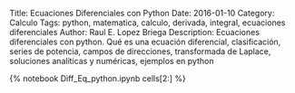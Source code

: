 Title: Ecuaciones Diferenciales con Python
Date: 2016-01-10
Category: Calculo
Tags: python, matematica, calculo, derivada, integral, ecuaciones diferenciales
Author: Raul E. Lopez Briega
Description: Ecuaciones diferenciales con python. Qué es una ecuación diferencial, clasificación, series de potencia, campos de direcciones, transformada de Laplace, soluciones analíticas y numéricas, ejemplos en python

{% notebook Diff_Eq_python.ipynb cells[2:] %}
